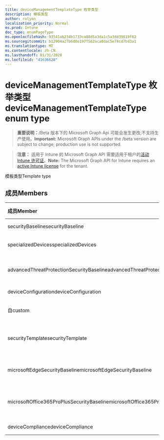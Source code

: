 ```yaml
---
title: deviceManagementTemplateType 枚举类型
description: 模板类型
author: rolyon
localization_priority: Normal
ms.prod: Intune
doc_type: enumPageType
ms.openlocfilehash: 93541ab234b1733ca08d5a3da1c5a3dd39819f62
ms.sourcegitcommit: b12904a27b6d0e197f562aca0dac5e74cd7bd3a1
ms.translationtype: MT
ms.contentlocale: zh-CN
ms.lasthandoff: 01/31/2020
ms.locfileid: "41636628"
---
```

# <a name="devicemanagementtemplatetype-enum-type"></a><span data-ttu-id="e57df-103">deviceManagementTemplateType 枚举类型</span><span class="sxs-lookup"><span data-stu-id="e57df-103">deviceManagementTemplateType enum type</span></span>

> <span data-ttu-id="e57df-104">**重要说明：**/Beta 版本下的 Microsoft Graph Api 可能会发生更改;不支持生产使用。</span><span class="sxs-lookup"><span data-stu-id="e57df-104">**Important:** Microsoft Graph APIs under the /beta version are subject to change; production use is not supported.</span></span>

> <span data-ttu-id="e57df-105">**注意：** 适用于 Intune 的 Microsoft Graph API 需要适用于租户的[活动 Intune 许可证](https://go.microsoft.com/fwlink/?linkid=839381)。</span><span class="sxs-lookup"><span data-stu-id="e57df-105">**Note:** The Microsoft Graph API for Intune requires an [active Intune license](https://go.microsoft.com/fwlink/?linkid=839381) for the tenant.</span></span>

<span data-ttu-id="e57df-106">模板类型</span><span class="sxs-lookup"><span data-stu-id="e57df-106">Template type</span></span>

## <a name="members"></a><span data-ttu-id="e57df-107">成员</span><span class="sxs-lookup"><span data-stu-id="e57df-107">Members</span></span>
|<span data-ttu-id="e57df-108">成员</span><span class="sxs-lookup"><span data-stu-id="e57df-108">Member</span></span>|<span data-ttu-id="e57df-109">值</span><span class="sxs-lookup"><span data-stu-id="e57df-109">Value</span></span>|<span data-ttu-id="e57df-110">Description</span><span class="sxs-lookup"><span data-stu-id="e57df-110">Description</span></span>|
|:---|:---|:---|
|<span data-ttu-id="e57df-111">securityBaseline</span><span class="sxs-lookup"><span data-stu-id="e57df-111">securityBaseline</span></span>|<span data-ttu-id="e57df-112">0</span><span class="sxs-lookup"><span data-stu-id="e57df-112">0</span></span>|<span data-ttu-id="e57df-113">安全基准模板</span><span class="sxs-lookup"><span data-stu-id="e57df-113">Security baseline template</span></span>|
|<span data-ttu-id="e57df-114">specializedDevices</span><span class="sxs-lookup"><span data-stu-id="e57df-114">specializedDevices</span></span>|<span data-ttu-id="e57df-115">1 </span><span class="sxs-lookup"><span data-stu-id="e57df-115">1</span></span>|<span data-ttu-id="e57df-116">专用设备模板</span><span class="sxs-lookup"><span data-stu-id="e57df-116">Specialized devices template</span></span>|
|<span data-ttu-id="e57df-117">advancedThreatProtectionSecurityBaseline</span><span class="sxs-lookup"><span data-stu-id="e57df-117">advancedThreatProtectionSecurityBaseline</span></span>|<span data-ttu-id="e57df-118">2 </span><span class="sxs-lookup"><span data-stu-id="e57df-118">2</span></span>|<span data-ttu-id="e57df-119">高级威胁防护安全基准模板</span><span class="sxs-lookup"><span data-stu-id="e57df-119">Advanced Threat Protection security baseline template</span></span>|
|<span data-ttu-id="e57df-120">deviceConfiguration</span><span class="sxs-lookup"><span data-stu-id="e57df-120">deviceConfiguration</span></span>|<span data-ttu-id="e57df-121">3 </span><span class="sxs-lookup"><span data-stu-id="e57df-121">3</span></span>|<span data-ttu-id="e57df-122">设备配置模板</span><span class="sxs-lookup"><span data-stu-id="e57df-122">Device configuration template</span></span>|
|<span data-ttu-id="e57df-123">自</span><span class="sxs-lookup"><span data-stu-id="e57df-123">custom</span></span>|<span data-ttu-id="e57df-124">4 </span><span class="sxs-lookup"><span data-stu-id="e57df-124">4</span></span>|<span data-ttu-id="e57df-125">自定义管理员定义的模板</span><span class="sxs-lookup"><span data-stu-id="e57df-125">Custom admin defined template</span></span>|
|<span data-ttu-id="e57df-126">securityTemplate</span><span class="sxs-lookup"><span data-stu-id="e57df-126">securityTemplate</span></span>|<span data-ttu-id="e57df-127">5 </span><span class="sxs-lookup"><span data-stu-id="e57df-127">5</span></span>|<span data-ttu-id="e57df-128">包含特定的安全重点设置的模板</span><span class="sxs-lookup"><span data-stu-id="e57df-128">Templates containing specific security focused settings</span></span>|
|<span data-ttu-id="e57df-129">microsoftEdgeSecurityBaseline</span><span class="sxs-lookup"><span data-stu-id="e57df-129">microsoftEdgeSecurityBaseline</span></span>|<span data-ttu-id="e57df-130">6 </span><span class="sxs-lookup"><span data-stu-id="e57df-130">6</span></span>|<span data-ttu-id="e57df-131">Microsoft Edge 安全基准模板</span><span class="sxs-lookup"><span data-stu-id="e57df-131">Microsoft Edge security baseline template</span></span>|
|<span data-ttu-id="e57df-132">microsoftOffice365ProPlusSecurityBaseline</span><span class="sxs-lookup"><span data-stu-id="e57df-132">microsoftOffice365ProPlusSecurityBaseline</span></span>|<span data-ttu-id="e57df-133">7 </span><span class="sxs-lookup"><span data-stu-id="e57df-133">7</span></span>|<span data-ttu-id="e57df-134">Microsoft Office 365 专业增强版安全基准模板</span><span class="sxs-lookup"><span data-stu-id="e57df-134">Microsoft Office 365 ProPlus security baseline template</span></span>|
|<span data-ttu-id="e57df-135">deviceCompliance</span><span class="sxs-lookup"><span data-stu-id="e57df-135">deviceCompliance</span></span>|<span data-ttu-id="e57df-136">8 </span><span class="sxs-lookup"><span data-stu-id="e57df-136">8</span></span>|<span data-ttu-id="e57df-137">设备合规性模板</span><span class="sxs-lookup"><span data-stu-id="e57df-137">Device compliance template</span></span>|



